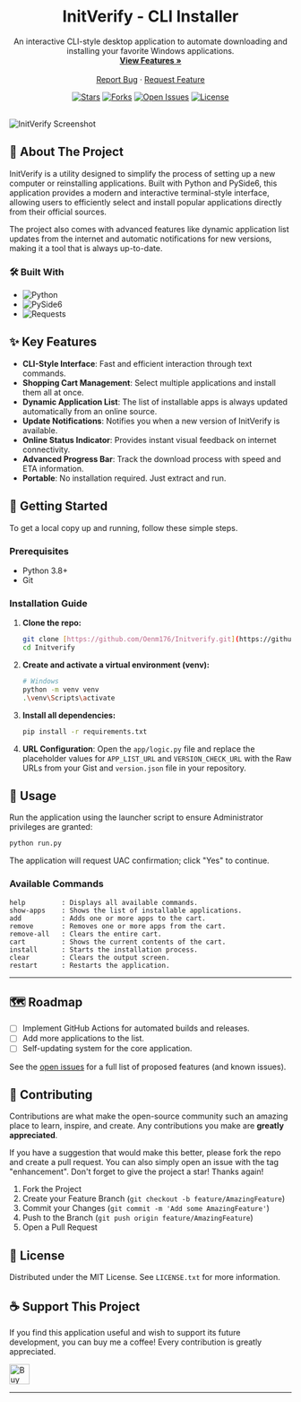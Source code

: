 <div align="center">
  
  <h1 align="center">InitVerify - CLI Installer</h1>
  
  <p align="center">
    An interactive CLI-style desktop application to automate downloading and installing your favorite Windows applications.
    <br />
    <a href="#-key-features"><strong>View Features »</strong></a>
    <br />
    <br />
    <a href="https://github.com/Oenm176/Initverify/issues">Report Bug</a>
    ·
    <a href="https://github.com/Oenm176/Initverify/issues">Request Feature</a>
  </p>
</div>

<div align="center">
  <a href="https://github.com/Oenm176/Initverify/stargazers"><img src="https://img.shields.io/github/stars/Oenm176/Initverify?style=for-the-badge" alt="Stars"></a>
  <a href="https://github.com/Oenm176/Initverify/network/members"><img src="https://img.shields.io/github/forks/Oenm176/Initverify?style=for-the-badge" alt="Forks"></a>
  <a href="https://github.com/Oenm176/Initverify/issues"><img src="https://img.shields.io/github/issues/Oenm176/Initverify?style=for-the-badge" alt="Open Issues"></a>
  <a href="https://github.com/Oenm176/Initverify/blob/main/LICENSE"><img src="https://img.shields.io/github/license/Oenm176/Initverify?style=for-the-badge" alt="License"></a>
</div>

<br>

![InitVerify Screenshot](https://i.imgur.com/kS5zL5C.png)


## 📝 About The Project

InitVerify is a utility designed to simplify the process of setting up a new computer or reinstalling applications. Built with Python and PySide6, this application provides a modern and interactive terminal-style interface, allowing users to efficiently select and install popular applications directly from their official sources.

The project also comes with advanced features like dynamic application list updates from the internet and automatic notifications for new versions, making it a tool that is always up-to-date.

### 🛠️ Built With

* ![Python](https://img.shields.io/badge/Python-3776AB?style=for-the-badge&logo=python&logoColor=white)
* ![PySide6](https://img.shields.io/badge/PySide6-249392?style=for-the-badge&logo=qt&logoColor=white)
* ![Requests](https://img.shields.io/badge/Requests-2.31.0-orange?style=for-the-badge)


## ✨ Key Features

* **CLI-Style Interface**: Fast and efficient interaction through text commands.
* **Shopping Cart Management**: Select multiple applications and install them all at once.
* **Dynamic Application List**: The list of installable apps is always updated automatically from an online source.
* **Update Notifications**: Notifies you when a new version of InitVerify is available.
* **Online Status Indicator**: Provides instant visual feedback on internet connectivity.
* **Advanced Progress Bar**: Track the download process with speed and ETA information.
* **Portable**: No installation required. Just extract and run.



## 🚀 Getting Started

To get a local copy up and running, follow these simple steps.

### Prerequisites

* Python 3.8+
* Git

### Installation Guide

1.  **Clone the repo:**
    ```sh
    git clone [https://github.com/Oenm176/Initverify.git](https://github.com/Oenm176/Initverify.git)
    cd Initverify
    ```

2.  **Create and activate a virtual environment (venv):**
    ```sh
    # Windows
    python -m venv venv
    .\venv\Scripts\activate
    ```

3.  **Install all dependencies:**
    ```sh
    pip install -r requirements.txt
    ```

4.  **URL Configuration**:
    Open the `app/logic.py` file and replace the placeholder values for `APP_LIST_URL` and `VERSION_CHECK_URL` with the Raw URLs from your Gist and `version.json` file in your repository.

## 🏃 Usage

Run the application using the launcher script to ensure Administrator privileges are granted:
```sh
python run.py
```
The application will request UAC confirmation; click "Yes" to continue.

### Available Commands
```
help         : Displays all available commands.
show-apps    : Shows the list of installable applications.
add          : Adds one or more apps to the cart.
remove       : Removes one or more apps from the cart.
remove-all   : Clears the entire cart.
cart         : Shows the current contents of the cart.
install      : Starts the installation process.
clear        : Clears the output screen.
restart      : Restarts the application.
```

---

## 🗺️ Roadmap

* [ ] Implement GitHub Actions for automated builds and releases.
* [ ] Add more applications to the list.
* [ ] Self-updating system for the core application.

See the [open issues](https://github.com/Oenm176/Initverify/issues) for a full list of proposed features (and known issues).

## 🤝 Contributing

Contributions are what make the open-source community such an amazing place to learn, inspire, and create. Any contributions you make are **greatly appreciated**.

If you have a suggestion that would make this better, please fork the repo and create a pull request. You can also simply open an issue with the tag "enhancement". Don't forget to give the project a star! Thanks again!

1.  Fork the Project
2.  Create your Feature Branch (`git checkout -b feature/AmazingFeature`)
3.  Commit your Changes (`git commit -m 'Add some AmazingFeature'`)
4.  Push to the Branch (`git push origin feature/AmazingFeature`)
5.  Open a Pull Request

## 📄 License

Distributed under the MIT License. See `LICENSE.txt` for more information.


## ☕ Support This Project

If you find this application useful and wish to support its future development, you can buy me a coffee! Every contribution is greatly appreciated.

<p align="left">
  <a href='https://ko-fi.com/V7V51KTW8I' target='_blank'><img height='36' style='border:0px;height:36px;' src='https://storage.ko-fi.com/cdn/kofi5.png?v=6' border='0' alt='Buy Me a Coffee at ko-fi.com' /></a>
</p>

---